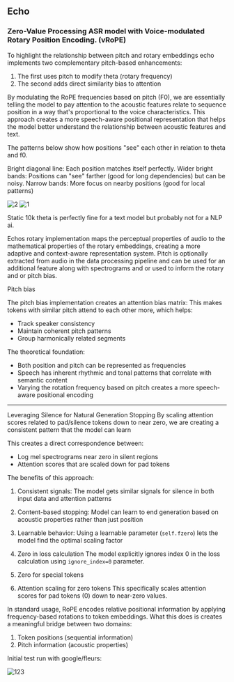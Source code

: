 ## Echo
### Zero-Value Processing ASR model with Voice-modulated Rotary Position Encoding. (vRoPE)

To highlight the relationship between pitch and rotary embeddings echo implements two complementary pitch-based enhancements:

1. The first uses pitch to modify theta (rotary frequency)
2. The second adds direct similarity bias to attention

By modulating the RoPE frequencies based on pitch (F0), we are essentially telling the model to pay attention to the acoustic features relate to sequence position in a way that's proportional to the voice characteristics.  This approach creates a more speech-aware positional representation that helps the model better understand the relationship between acoustic features and text.

The patterns below show how positions "see" each other in relation to theta and f0. 

Bright diagonal line: Each position matches itself perfectly.
Wider bright bands: Positions can "see" farther (good for long dependencies) but can be noisy.
Narrow bands: More focus on nearby positions (good for local patterns)

![2](https://github.com/user-attachments/assets/28d00fc5-2676-41ed-a971-e4d857af43f8)
![1](https://github.com/user-attachments/assets/9089e806-966b-41aa-8793-bee03a6e6be1)

Static 10k theta is perfectly fine for a text model but probably not for a NLP ai.

Echos rotary implementation maps the perceptual properties of audio to the mathematical properties of the rotary embeddings, creating a more adaptive and context-aware representation system. Pitch is optionally extracted from audio in the data processing pipeline and can be used for an additional feature along with spectrograms and or used to inform the rotary and or pitch bias.

Pitch bias

The pitch bias implementation creates an attention bias matrix:
This makes tokens with similar pitch attend to each other more, which helps:

- Track speaker consistency
- Maintain coherent pitch patterns
- Group harmonically related segments

The theoretical foundation:
- Both position and pitch can be represented as frequencies
- Speech has inherent rhythmic and tonal patterns that correlate with semantic content
- Varying the rotation frequency based on pitch creates a more speech-aware positional encoding


---

Leveraging Silence for Natural Generation Stopping
By scaling attention scores related to pad/silence tokens down to near zero, we are creating a consistent pattern that the model can learn

This creates a direct correspondence between:
- Log mel spectrograms near zero in silent regions
- Attention scores that are scaled down for pad tokens

The benefits of this approach:

1. Consistent signals: The model gets similar signals for silence in both input data and attention patterns
2. Content-based stopping: Model can learn to end generation based on acoustic properties rather than just position
3. Learnable behavior: Using a learnable parameter (`self.fzero`) lets the model find the optimal scaling factor

1. Zero in loss calculation
   The model explicitly ignores index 0 in the loss calculation using `ignore_index=0` parameter.
2. Zero for special tokens
3. Attention scaling for zero tokens
   This specifically scales attention scores for pad tokens (0) down to near-zero values.

In standard usage, RoPE encodes relative positional information by applying frequency-based rotations to token embeddings. What this does is creates a meaningful bridge between two domains:

1. Token positions (sequential information)
2. Pitch information (acoustic properties)

Initial test run with google/fleurs:

![123](https://github.com/user-attachments/assets/8eb4146b-2dfe-4e93-9f14-789ac5f5d3af)



